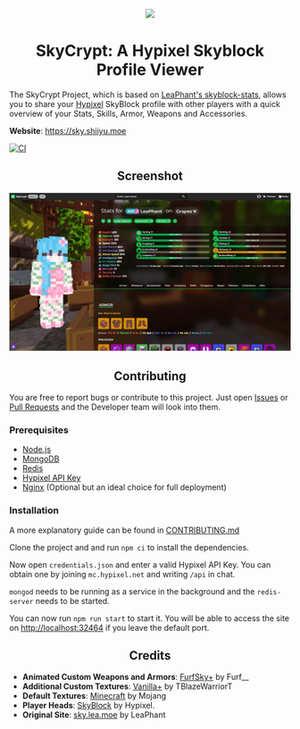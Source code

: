 <p align="center"><img src="https://i.imgur.com/Ij5J9G9.png"></p>
<h1 align="center">SkyCrypt: A Hypixel Skyblock Profile Viewer</h1>

The SkyCrypt Project, which is based on [LeaPhant's skyblock-stats](https://github.com/LeaPhant/skyblock-stats), allows you to share your <a href="https://hypixel.net/">Hypixel</a> SkyBlock profile with other players with a quick overview of your Stats, Skills, Armor, Weapons and Accessories.

**Website**: https://sky.shiiyu.moe

[![CI](https://github.com/SkyCryptWebsite/SkyCrypt/actions/workflows/node.js.yml/badge.svg)](https://github.com/SkyCryptWebsite/SkyCrypt/actions/workflows/node.js.yml)

<h2 align="center">Screenshot</h1>

![Screenshot](public/resources/img/screenshots/windows-0.jpg)

<h2 align="center">Contributing</h1>

You are free to report bugs or contribute to this project. Just open <a href="../../issues">Issues</a> or <a href="../../pulls">Pull Requests</a> and the Developer team will look into them.

<h3>Prerequisites</h3>

- <a href="https://nodejs.org/">Node.js</a>
- <a href="https://docs.mongodb.com/manual/administration/install-community/">MongoDB</a>
- <a href="https://redis.io/">Redis</a>
- <a href="https://api.hypixel.net/">Hypixel API Key</a>
- <a href="https://www.nginx.com/">Nginx</a> (Optional but an ideal choice for full deployment)

<h3>Installation</h3>
A more explanatory guide can be found in <a href="/CONTRIBUTING.md">CONTRIBUTING.md</a>

Clone the project and and run `npm ci` to install the dependencies.

Now open `credentials.json` and enter a valid Hypixel API Key. You can obtain one by joining `mc.hypixel.net` and writing `/api` in chat.

`mongod` needs to be running as a service in the background and the `redis-server` needs to be started.

You can now run `npm run start` to start it. You will be able to access the site on <a href="http://localhost:32464">http://localhost:32464</a> if you leave the default port.

<h2 align="center">Credits</h2>

- **Animated Custom Weapons and Armors**: <a href="https://hypixel.net/threads/2138599/">FurfSky+</a> by Furf\_\_
- **Additional Custom Textures**: <a href="https://hypixel.net/threads/2147652/">Vanilla+</a> by TBlazeWarriorT
- **Default Textures**: <a href="https://www.minecraft.net/">Minecraft</a> by Mojang
- **Player Heads**: <a href="https://hypixel.net/forums/skyblock.157/">SkyBlock</a> by Hypixel.
- **Original Site**: <a href="https://sky.lea.moe/">sky.lea.moe</a> by LeaPhant
